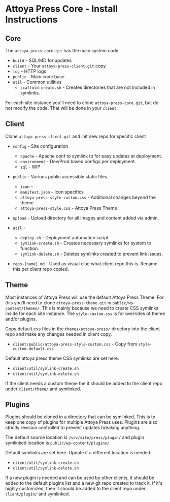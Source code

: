

# Attoya Press Core - Install Instructions


## Core

The `attoya-press-core.git` has the main system code

- `build`  - SQL/MD for updates
- `client` - Your `attoya-press-client.git` copy
- `log`    - HTTP logs
- `public` - Main code base
- `util`   - Common utilities
  - `scaffold-create.sh`            - Creates directories that are not included in symlinks.


For each site instance you'll need to clone `attoya-press-core.git`, but do not modify the code. That will be done in your `client`.



## Client

Clone `attoya-press-client.git` and init new repo for specific client

- `config`         - Site configuration
  - `apache`                        - Apache conf to symlink to for easy updates at deployment.
  - `environment`                   - Dev/Prod based configs per deployment.
  - `sql`                           - WIP

- `public`         - Various public accessible static files.
  - `icon`                          -
  - `manifest.json`                 - Icon specifics
  - `attoya-press-style-custom.css` - Additional changes beyond the theme
  - `attoya-press-style.css`        - Attoya Press Theme

- `upload`         - Upload directory for all images and content added via admin.
- `util`           -
  - `deploy.sh`                     - Deployment automation script.
  - `symlink-create.sh`             - Creates necessary symlinks for system to function.
  - `symlink-delete.sh`             - Deletes symlinks created to prevent link issues.

- `repo-[name].md` - Used as visual clue what client repo this is. Rename this per client repo copied.




## Theme

Most instances of Attoya Press will use the default Attoya Press Theme. For this you'll need to clone `attoya-press-theme.git` in `public/wp-content/themes/`. This is mainly because we need to create CSS symlinks inside for each site instance. The `style-custom.css` is for overrides of theme and/or plugins.

Copy default.css files in the `themes/attoya-press/` directory into the client repo and make any changes needed in client copy.
- `client/public/attoya-press-style-custom.css` - Copy from `style-custom.default.css`

Default attoya press theme CSS symlinks are set here.
- `client/util/symlink-create.sh`
- `client/util/symlink-delete.sh`

If the client needs a custom theme the it should be added to the client repo under `client/theme/` and symlinked.



## Plugins

Plugins should be cloned in a directory that can be symlinked. This is to keep one copy of plugins for multiple Attoya Press uses. Plugins are also strictly revision controlled to prevent updates breaking anything.

The default source location is `/srv/site/press/plugin/`
and plugin symlinked location is `public/wp-content/plugins/`

Default symlinks are set here. Update if a different location is needed.
- `client/util/symlink-create.sh`
- `client/util/symlink-delete.sh`

If a new plugin is needed and can be used by other clients, it should be added to the default plugins list and a new git repo created to track it. If it's highly customized, then it should be added to the client repo under `client/plugin/` and symlinked.

